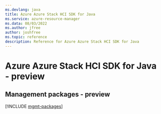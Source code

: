 ```yaml
---
ms.devlang: java
title: Azure Azure Stack HCI SDK for Java
ms.service: azure-resource-manager
ms.data: 08/03/2022
ms.author: jfree
author: joshfree
ms.topic: reference
description: Reference for Azure Azure Stack HCI SDK for Java
---
```

# Azure Azure Stack HCI SDK for Java - preview

## Management packages - preview
[!INCLUDE [mgmt-packages](azure-stack-hci-mgmt-index.md)]
